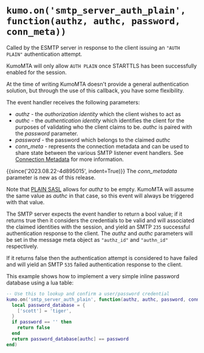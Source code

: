 # `kumo.on('smtp_server_auth_plain', function(authz, authc, password, conn_meta))`

Called by the ESMTP server in response to the client issuing an `"AUTH PLAIN"`
authentication attempt.

KumoMTA will only allow `AUTH PLAIN` once STARTTLS has been successfully
enabled for the session.

At the time of writing KumoMTA doesn't provide a general authentication
solution, but through the use of this callback, you have some flexibility.

The event handler receives the following parameters:

* *authz* - the *authorization identity* which the client wishes to act as
* *authc* - the *authentication identity* which identifies the client for the
  purposes of validating who the client claims to be.  *authc* is paired
  with the *password* parameter.
* *password* - the password which belongs to the claimed *authc*
* *conn_meta* - represents the connection metadata and
    can be used to share state between the various SMTP listener
    event handlers. See [Connection Metadata](../connectionmeta.md)
    for more information.

{{since('2023.08.22-4d895015', indent=True)}}
    The *conn_metadata* parameter is new as of this release.

Note that [PLAIN SASL](https://www.rfc-editor.org/rfc/rfc4616) allows for *authz*
to be empty.  KumoMTA will assume the same value as *authc* in that case, so
this event will always be triggered with that value.

The SMTP server expects the event handler to return a bool value; if it returns
true then it considers the credentials to be valid and will associated the claimed
identities with the session, and yield an SMTP `235` successful authentication
response to the client.  The *authz* and *authc* parameters will be set
in the message meta object as `"authz_id"` and `"authn_id"` respectively.

If it returns false then the authentication attempt is considered to have failed
and will yield an SMTP `535` failed authentication response to the client.

This example shows how to implement a very simple inline password database
using a lua table:

```lua
-- Use this to lookup and confirm a user/password credential
kumo.on('smtp_server_auth_plain', function(authz, authc, password, conn_meta)
  local password_database = {
    ['scott'] = 'tiger',
  }
  if password == '' then
    return false
  end
  return password_database[authc] == password
end)
```
